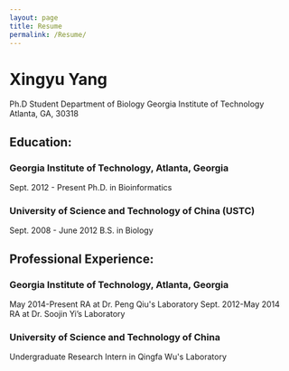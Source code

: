 ```yaml
---
layout: page
title: Resume
permalink: /Resume/
---
```


# Xingyu Yang

Ph.D Student
Department of Biology
Georgia Institute of Technology
Atlanta, GA, 30318

## Education:

### Georgia Institute of Technology, Atlanta, Georgia
Sept. 2012 - Present Ph.D. in Bioinformatics
### University of Science and Technology of China (USTC)
Sept. 2008 - June 2012 B.S. in Biology



## Professional Experience:

### Georgia Institute of Technology, Atlanta, Georgia
May 2014-Present RA at Dr. Peng Qiu's Laboratory
Sept. 2012-May 2014 RA at Dr. Soojin Yi’s Laboratory
### University of Science and Technology of China
Undergraduate Research Intern in Qingfa Wu's Laboratory
